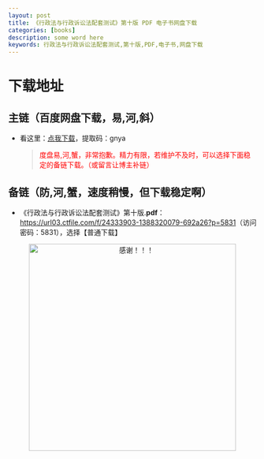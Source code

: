 ```yaml
---
layout: post
title: 《行政法与行政诉讼法配套测试》第十版 PDF 电子书网盘下载
categories: [books]
description: some word here
keywords: 行政法与行政诉讼法配套测试,第十版,PDF,电子书,网盘下载
---
```


# 下载地址

## 主链（百度网盘下载，易,河,斜）

- 看这里：[点我下载](https://pan.baidu.com/s/1iMXUbSbtZQZjDcqDmnWUyw?pwd=gnya)，提取码：gnya

  > <p style="color:red" >度盘易,河,蟹，非常抱歉。精力有限，若维护不及时，可以选择下面稳定的备链下载。（或留言让博主补链）</p>

## 备链（防,河,蟹，速度稍慢，但下载稳定啊）

- 《行政法与行政诉讼法配套测试》第十版.**pdf**：<https://url03.ctfile.com/f/24333903-1388320079-692a26?p=5831>（访问密码：5831），选择【普通下载】

<div align="center"><img src="https://pic.imgdb.cn/item/6707df6bd29ded1a8ce37031.gif" alt="感谢！！！" width="420px" height="auto"/></div>

